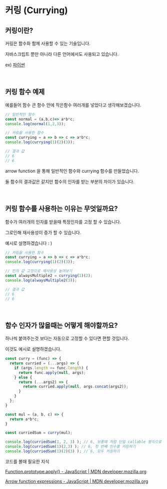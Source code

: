 # 커링 (Currying)

## 커링이란? 

커링은 함수화 함께 사용할 수 있는 기술입니다.

자바스크립트 뿐만 아니라 다른 언어에서도 사용되고 있습니다.

ex) [파이썬](https://www.geeksforgeeks.org/currying-function-in-python/)

<br/>

## 커링 함수 예제

예를들어 함수 큰 함수 안에 작은함수 여러개를 넣었다고 생각해보겠습니다. 

```javascript
// 일반적인 함수
const normal = (a,b,c)=> a*b*c;
console.log(normal(1,2,3));

// 커링을 사용한 함수
const currying = a => b => c => a*b*c;
console.log(currying(1)(2)(3));

// 결과 값
// 6
// 6
```

arrow function 을 통해 일반적인 함수와 currying 함수를 만들었습니다.

둘 함수의 결과값은 같지만 함수의 인자를 받는 부분의 차이가 있습니다.

<br />

## 커링 함수를 사용하는 이유는 무엇일까요?

함수가 여러개의 인자를 받을때 특정인자를 고정 할 수 있습니다.

그로인해 재사용성이 증가 할 수 있습니다.

예시로 설명하겠습니다 : )

```javascript
// 커링을 사용한 함수
const currying = a => b => c => a*b*c;
console.log(currying(1)(2)(3));

// 인자 값 고정으로 재사용성 높여보기
const alwaysMultiple2 = currying(1)(2);
console.log(alwaysMultiple2(3));

// 결과 값
// 6
// 6
```
<br/>

## 함수 인자가 많을때는 어떻게 해야할까요?

하나씩 붙여주는것 보다는 자동으로 고정할 수 있다면 편할 것입니다.

이것도 예시로 설명하겠습니다.

```javascript
const curry = (func) => {
  return curried = (...args) => {
    if (args.length >= func.length) {
      return func.apply(null, args);
    } else {
      return (...args2) => {
        return curried.apply(null, args.concat(args2));
      }
    }
  };
}

const mul = (a, b, c) => {
  return a*b*c;
}

const curriedSum = curry(mul);

console.log(curriedSum(1, 2, 3) ); // 6, 보통때 처럼 단일 callable 형식으로 호출하기
console.log(curriedSum(1)(2,3) ); // 6, 첫 번째 인수를 커링하기
console.log(curriedSum(1)(2)(3) ); // 6, 모두 커링하기
```

코드를 볼때 필요한 지식

 [Function.prototype.apply() - JavaScript | MDN developer.mozilla.org](https://developer.mozilla.org/en-US/docs/Web/JavaScript/Reference/Global_Objects/Function/apply)

 [Arrow function expressions - JavaScript | MDN developer.mozilla.org](https://developer.mozilla.org/en-US/docs/Web/JavaScript/Reference/Functions/Arrow_functions)